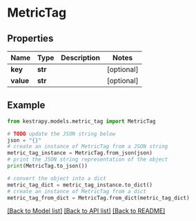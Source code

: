 # MetricTag


## Properties

Name | Type | Description | Notes
------------ | ------------- | ------------- | -------------
**key** | **str** |  | [optional] 
**value** | **str** |  | [optional] 

## Example

```python
from kestrapy.models.metric_tag import MetricTag

# TODO update the JSON string below
json = "{}"
# create an instance of MetricTag from a JSON string
metric_tag_instance = MetricTag.from_json(json)
# print the JSON string representation of the object
print(MetricTag.to_json())

# convert the object into a dict
metric_tag_dict = metric_tag_instance.to_dict()
# create an instance of MetricTag from a dict
metric_tag_from_dict = MetricTag.from_dict(metric_tag_dict)
```
[[Back to Model list]](../README.md#documentation-for-models) [[Back to API list]](../README.md#documentation-for-api-endpoints) [[Back to README]](../README.md)


